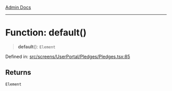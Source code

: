 [Admin Docs](/)

***

# Function: default()

> **default**(): `Element`

Defined in: [src/screens/UserPortal/Pledges/Pledges.tsx:85](https://github.com/PalisadoesFoundation/talawa-admin/blob/main/src/screens/UserPortal/Pledges/Pledges.tsx#L85)

## Returns

`Element`
